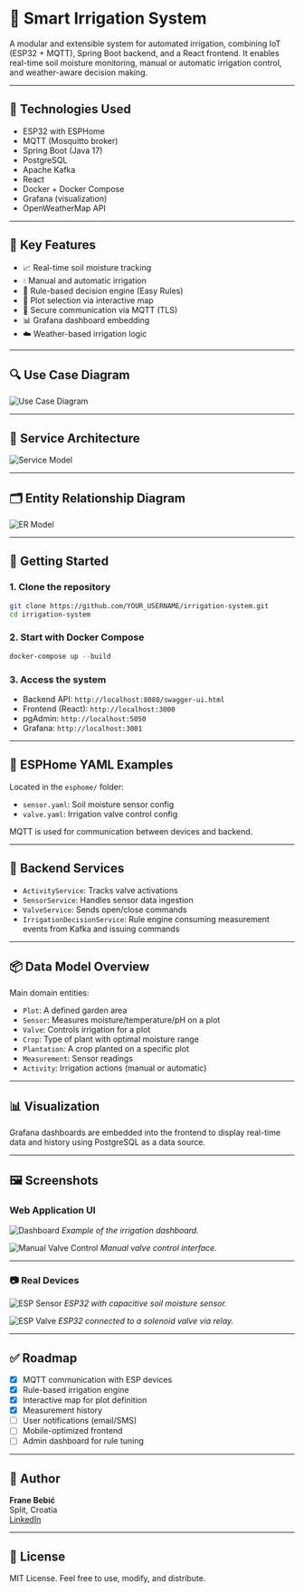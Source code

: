 # 🌱 Smart Irrigation System

A modular and extensible system for automated irrigation, combining IoT (ESP32 + MQTT), Spring Boot backend, and a React frontend. It enables real-time soil moisture monitoring, manual or automatic irrigation control, and weather-aware decision making.

---

## 📌 Technologies Used

- ESP32 with ESPHome
- MQTT (Mosquitto broker)
- Spring Boot (Java 17)
- PostgreSQL
- Apache Kafka
- React
- Docker + Docker Compose
- Grafana (visualization)
- OpenWeatherMap API

---

## 🎯 Key Features

- 📈 Real-time soil moisture tracking
- 💧 Manual and automatic irrigation
- 🧠 Rule-based decision engine (Easy Rules)
- 📍 Plot selection via interactive map
- 🔄 Secure communication via MQTT (TLS)
- 📊 Grafana dashboard embedding
- ☁️ Weather-based irrigation logic

---

## 🔍 Use Case Diagram

![Use Case Diagram](docs/diagrams/rendered/use-cases.png)

---

## 🧠 Service Architecture

![Service Model](docs/diagrams/rendered/service-model.png)

---

## 🗂️ Entity Relationship Diagram

![ER Model](docs/diagrams/rendered/er-model.png)

---

## 🏁 Getting Started

### 1. Clone the repository

```bash
git clone https://github.com/YOUR_USERNAME/irrigation-system.git
cd irrigation-system
```

### 2. Start with Docker Compose

```powershell
docker-compose up --build
```

### 3. Access the system

- Backend API: `http://localhost:8080/swagger-ui.html`
- Frontend (React): `http://localhost:3000`
- pgAdmin: `http://localhost:5050`
- Grafana: `http://localhost:3001`

---

## 📡 ESPHome YAML Examples

Located in the `esphome/` folder:

- `sensor.yaml`: Soil moisture sensor config
- `valve.yaml`: Irrigation valve control config

MQTT is used for communication between devices and backend.

---

## 📘 Backend Services

- `ActivityService`: Tracks valve activations
- `SensorService`: Handles sensor data ingestion
- `ValveService`: Sends open/close commands
- `IrrigationDecisionService`: Rule engine consuming measurement events from Kafka and issuing commands

---

## 📦 Data Model Overview

Main domain entities:

- `Plot`: A defined garden area
- `Sensor`: Measures moisture/temperature/pH on a plot
- `Valve`: Controls irrigation for a plot
- `Crop`: Type of plant with optimal moisture range
- `Plantation`: A crop planted on a specific plot
- `Measurement`: Sensor readings
- `Activity`: Irrigation actions (manual or automatic)

---

## 📊 Visualization

Grafana dashboards are embedded into the frontend to display real-time data and history using PostgreSQL as a data source.

---

## 🖼️ Screenshots

### Web Application UI

![Dashboard](docs/screenshots/dashboard.png)
*Example of the irrigation dashboard.*

![Manual Valve Control](docs/screenshots/manual_valve.png)
*Manual valve control interface.*

---

### 📷 Real Devices

![ESP Sensor](docs/screenshots/esp_sensor.jpg)
*ESP32 with capacitive soil moisture sensor.*

![ESP Valve](docs/screenshots/esp_valve_on.jpg)
*ESP32 connected to a solenoid valve via relay.*

---

## ✅ Roadmap

- [x] MQTT communication with ESP devices
- [x] Rule-based irrigation engine
- [x] Interactive map for plot definition
- [x] Measurement history
- [ ] User notifications (email/SMS)
- [ ] Mobile-optimized frontend
- [ ] Admin dashboard for rule tuning

---

## 👤 Author

**Frane Bebić**  
Split, Croatia  
[LinkedIn](https://www.linkedin.com/in/frane-bebic)

---

## 📄 License

MIT License. Feel free to use, modify, and distribute.